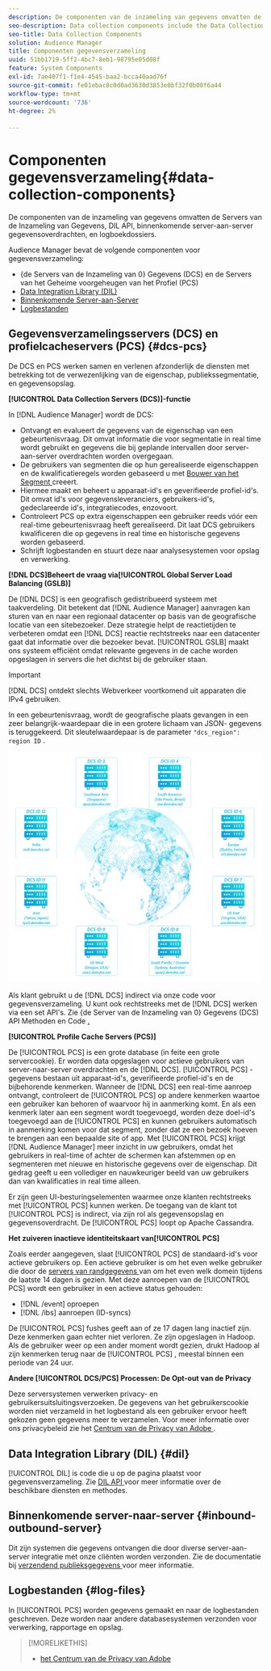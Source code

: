 ```yaml
---
description: De componenten van de inzameling van gegevens omvatten de Servers van de Inzameling van Gegevens, DIL API, binnenkomende server-aan-server gegevensoverdrachten, en logboekdossiers.
seo-description: Data collection components include the Data Collection Servers, the DIL API, inbound server-to-server data transfers, and log files.
seo-title: Data Collection Components
solution: Audience Manager
title: Componenten gegevensverzameling
uuid: 51bb1719-5ff2-4bc7-8eb1-98795e05d08f
feature: System Components
exl-id: 7ae407f1-f1e4-4545-baa2-bcca40aad76f
source-git-commit: fe01ebac8c0d0ad3630d3853e0bf32f0b00f6a44
workflow-type: tm+mt
source-wordcount: '736'
ht-degree: 2%

---
```


# Componenten gegevensverzameling{#data-collection-components}

De componenten van de inzameling van gegevens omvatten de Servers van de Inzameling van Gegevens, DIL API, binnenkomende server-aan-server gegevensoverdrachten, en logboekdossiers.

<!-- 

c_compcollect.xml

 -->

Audience Manager bevat de volgende componenten voor gegevensverzameling:

* {de Servers van de Inzameling van 0} Gegevens (DCS) en de Servers van het Geheime voorgeheugen van het Profiel (PCS) [](../../reference/system-components/components-data-collection.md#dcs-pcs)
* [ Data Integration Library (DIL) ](../../reference/system-components/components-data-collection.md#dil)
* [ Binnenkomende Server-aan-Server ](../../reference/system-components/components-data-collection.md#inbound-outbound-server)
* [Logbestanden](../../reference/system-components/components-data-collection.md#log-files)

## Gegevensverzamelingsservers (DCS) en profielcacheservers (PCS) {#dcs-pcs}

De DCS en PCS werken samen en verlenen afzonderlijk de diensten met betrekking tot de verwezenlijking van de eigenschap, publiekssegmentatie, en gegevensopslag.

**[!UICONTROL Data Collection Servers (DCS)]-functie**

In [!DNL Audience Manager] wordt de DCS:

* Ontvangt en evalueert de gegevens van de eigenschap van een gebeurtenisvraag. Dit omvat informatie die voor segmentatie in real time wordt gebruikt en gegevens die bij geplande intervallen door server-aan-server overdrachten worden overgegaan.
* De gebruikers van segmenten die op hun gerealiseerde eigenschappen en de kwalificatieregels worden gebaseerd u met [ Bouwer van het Segment ](../../features/segments/segment-builder.md) creeert.
* Hiermee maakt en beheert u apparaat-id&#39;s en geverifieerde profiel-id&#39;s. Dit omvat id&#39;s voor gegevensleveranciers, gebruikers-id&#39;s, gedeclareerde id&#39;s, integratiecodes, enzovoort.
* Controleert PCS op extra eigenschappen een gebruiker reeds vóór een real-time gebeurtenisvraag heeft gerealiseerd. Dit laat DCS gebruikers kwalificeren die op gegevens in real time en historische gegevens worden gebaseerd.
* Schrijft logbestanden en stuurt deze naar analysesystemen voor opslag en verwerking.

**[!DNL DCS]Beheert de vraag via[!UICONTROL Global Server Load Balancing (GSLB)]**

De [!DNL DCS] is een geografisch gedistribueerd systeem met taakverdeling. Dit betekent dat [!DNL Audience Manager] aanvragen kan sturen van en naar een regionaal datacenter op basis van de geografische locatie van een sitebezoeker. Deze strategie helpt de reactietijden te verbeteren omdat een [!DNL DCS] reactie rechtstreeks naar een datacenter gaat dat informatie over die bezoeker bevat. [!UICONTROL GSLB] maakt ons systeem efficiënt omdat relevante gegevens in de cache worden opgeslagen in servers die het dichtst bij de gebruiker staan.

>[!IMPORTANT]
>
>[!DNL DCS] ontdekt slechts Webverkeer voortkomend uit apparaten die IPv4 gebruiken.

In een gebeurtenisvraag, wordt de geografische plaats gevangen in een zeer belangrijk-waardepaar die in een grotere lichaam van JSON- gegevens is teruggekeerd. Dit sleutelwaardepaar is de parameter `"dcs_region": region ID` .

![](assets/dcs-map.png)

Als klant gebruikt u de [!DNL DCS] indirect via onze code voor gegevensverzameling. U kunt ook rechtstreeks met de [!DNL DCS] werken via een set API&#39;s. Zie {de Server van de Inzameling van 0} Gegevens (DCS) API Methoden en Code [.](../../api/dcs-intro/dcs-event-calls/dcs-event-calls.md)

**[!UICONTROL Profile Cache Servers (PCS)]**

De [!UICONTROL PCS] is een grote database (in feite een grote servercookie). Er worden data opgeslagen voor actieve gebruikers van server-naar-server overdrachten en de [!DNL DCS]. [!UICONTROL PCS] -gegevens bestaan uit apparaat-id&#39;s, geverifieerde profiel-id&#39;s en de bijbehorende kenmerken. Wanneer de [!DNL DCS] een real-time aanroep ontvangt, controleert de [!UICONTROL PCS] op andere kenmerken waartoe een gebruiker kan behoren of waarvoor hij in aanmerking komt. En als een kenmerk later aan een segment wordt toegevoegd, worden deze doel-id&#39;s toegevoegd aan de [!UICONTROL PCS] en kunnen gebruikers automatisch in aanmerking komen voor dat segment, zonder dat ze een bezoek hoeven te brengen aan een bepaalde site of app. Met [!UICONTROL PCS] krijgt [!DNL Audience Manager] meer inzicht in uw gebruikers, omdat het gebruikers in real-time of achter de schermen kan afstemmen op en segmenteren met nieuwe en historische gegevens over de eigenschap. Dit gedrag geeft u een vollediger en nauwkeuriger beeld van uw gebruikers dan van kwalificaties in real time alleen.

Er zijn geen UI-besturingselementen waarmee onze klanten rechtstreeks met [!UICONTROL PCS] kunnen werken. De toegang van de klant tot [!UICONTROL PCS] is indirect, via zijn rol als gegevensopslag en gegevensoverdracht. De [!UICONTROL PCS] loopt op Apache Cassandra.

**Het zuiveren inactieve identiteitskaart van[!UICONTROL PCS]**

Zoals eerder aangegeven, slaat [!UICONTROL PCS] de standaard-id&#39;s voor actieve gebruikers op. Een actieve gebruiker is om het even welke gebruiker die door de [ servers van randgegevens ](../../reference/system-components/components-edge.md) van om het even welk domein tijdens de laatste 14 dagen is gezien. Met deze aanroepen van de [!UICONTROL PCS] wordt een gebruiker in een actieve status gehouden:

* [!DNL /event] oproepen
* [!DNL /ibs] aanroepen (ID-syncs)

<!-- 

Removed /dpm calls from the bulleted list. /dpm calls have been deprecated.

 -->

De [!UICONTROL PCS] fushes geeft aan of ze 17 dagen lang inactief zijn. Deze kenmerken gaan echter niet verloren. Ze zijn opgeslagen in Hadoop. Als de gebruiker weer op een ander moment wordt gezien, drukt Hadoop al zijn kenmerken terug naar de [!UICONTROL PCS] , meestal binnen een periode van 24 uur.

**Andere [!UICONTROL DCS/PCS] Processen: De Opt-out van de Privacy**

Deze serversystemen verwerken privacy- en gebruikersuitsluitingsverzoeken. De gegevens van het gebruikerscookie worden niet verzameld in het logbestand als een gebruiker ervoor heeft gekozen geen gegevens meer te verzamelen. Voor meer informatie over ons privacybeleid zie het [ Centrum van de Privacy van Adobe ](https://www.adobe.com/nl/privacy/advertising-services.html).

## Data Integration Library (DIL) {#dil}

[!UICONTROL DIL] is code die u op de pagina plaatst voor gegevensverzameling. Zie [ DIL API ](../../dil/dil-overview.md) voor meer informatie over de beschikbare diensten en methodes.

## Binnenkomende server-naar-server {#inbound-outbound-server}

Dit zijn systemen die gegevens ontvangen die door diverse server-aan-server integratie met onze cliënten worden verzonden. Zie de documentatie bij [ verzendend publieksgegevens ](/help/using/integration/sending-audience-data/real-time-data-integration/real-time-tech-specs.md) voor meer informatie.

## Logbestanden {#log-files}

In [!UICONTROL PCS] worden gegevens gemaakt en naar de logbestanden geschreven. Deze worden naar andere databasesystemen verzonden voor verwerking, rapportage en opslag.

>[!MORELIKETHIS]
>
>* [ het Centrum van de Privacy van Adobe ](https://www.adobe.com/nl/privacy.html)
